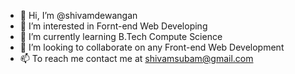 - 👋 Hi, I’m @shivamdewangan
- 👀 I’m interested in Fornt-end Web Developing
- 🌱 I’m currently learning B.Tech Compute Science
- 💞️ I’m looking to collaborate on any Front-end Web Development
- 📫 To reach me contact me at shivamsubam@gmail.com
